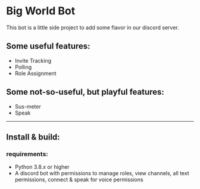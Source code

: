 # Big World Bot
This bot is a little side project to add some flavor in our discord server.

## Some useful features:
* Invite Tracking
* Polling
* Role Assignment

## Some not-so-useful, but playful features:
* Sus-meter
* Speak

___
 
## Install & build:
### requirements:
* Python 3.8.x or higher
* A discord bot with permissions to manage roles, view channels, all text permissions, connect & speak for voice permissions

  
